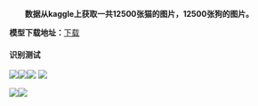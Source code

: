　　**数据从kaggle上获取一共12500张猫的图片，12500张狗的图片。**

**模型下载地址：**[下载]( https://ubest-my.sharepoint.com/personal/zhaimingdong0917_onedrive_readmail_net/_layouts/15/download.aspx?share=EdTQKmi2N05BlKsRaW1IN2YBhTgOXTormrm1LU2MDkMfKw )

#### 识别测试

![](https://tuchuang66.oss-cn-beijing.aliyuncs.com/cat-vs-dog/0FMJM72%40646%7DRTCW6040%7BPS.png)![](https://tuchuang66.oss-cn-beijing.aliyuncs.com/cat-vs-dog/RHZZRH%7BNFP5EK%25%5D8M%29C%5D2%60F.png)![](https://tuchuang66.oss-cn-beijing.aliyuncs.com/cat-vs-dog/HY%5BGI%5BO%7EJ%7BH1PRJU5C%5D%7BH%29Q.png) ![](https://tuchuang66.oss-cn-beijing.aliyuncs.com/cat-vs-dog/YVP%60%5B8FU0%24IYMDML3%4042%40G5.png)

![](https://tuchuang66.oss-cn-beijing.aliyuncs.com/cat-vs-dog/TTD%60NKIWP%7E83IS7C%5BJG%5DLIE.png)![](https://tuchuang66.oss-cn-beijing.aliyuncs.com/cat-vs-dog/G%40_QTTOPMERSK%28%24US9%5BS%7D6V.png)



